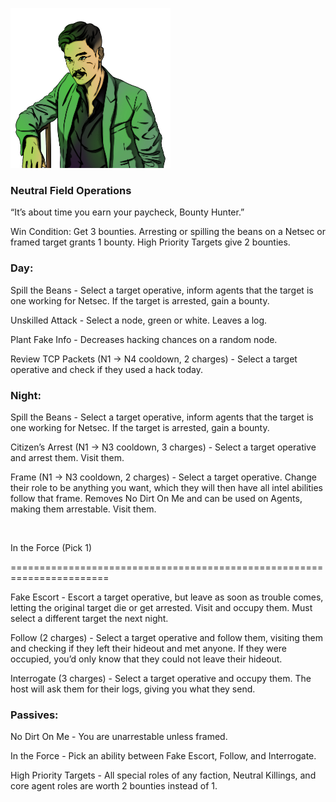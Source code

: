 ![bountyhunter.png](Images/bountyhunter.png)

### **Neutral Field Operations**

“It’s about time you earn your paycheck, Bounty Hunter.”

Win Condition: Get 3 bounties. Arresting or spilling the beans on a Netsec or framed target grants 1 bounty. High Priority Targets give 2 bounties.

### **Day:**

Spill the Beans - Select a target operative, inform agents that the target is one working for Netsec. If the target is arrested, gain a bounty.

Unskilled Attack - Select a node, green or white. Leaves a log.

Plant Fake Info - Decreases hacking chances on a random node.

Review TCP Packets (N1 -> N4 cooldown, 2 charges) - Select a target operative and check if they used a hack today.

### **Night:**

Spill the Beans - Select a target operative, inform agents that the target is one working for Netsec. If the target is arrested, gain a bounty.

Citizen’s Arrest (N1 -> N3 cooldown, 3 charges) - Select a target operative and arrest them. Visit them.

Frame (N1 -> N3 cooldown, 2 charges) - Select a target operative. Change their role to be anything you want, which they will then have all intel abilities follow that frame. Removes No Dirt On Me and can be used on Agents, making them arrestable. Visit them.

<br>

In the Force (Pick 1)

=======================================================================

Fake Escort - Escort a target operative, but leave as soon as trouble comes, letting the original target die or get arrested. Visit and occupy them. Must select a different target the next night.

Follow (2 charges) - Select a target operative and follow them, visiting them and checking if they left their hideout and met anyone. If they were occupied, you’d only know that they could not leave their hideout.

Interrogate (3 charges) - Select a target operative and occupy them. The host will ask them for their logs, giving you what they send.

### **Passives:**

No Dirt On Me - You are unarrestable unless framed.

In the Force - Pick an ability between Fake Escort, Follow, and Interrogate.

High Priority Targets - All special roles of any faction, Neutral Killings, and core agent roles are worth 2 bounties instead of 1.